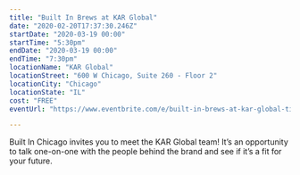 ```yaml
---
title: "Built In Brews at KAR Global"
date: "2020-02-20T17:37:30.246Z"
startDate: "2020-03-19 00:00"
startTime: "5:30pm"
endDate: "2020-03-19 00:00"
endTime: "7:30pm"
locationName: "KAR Global"
locationStreet: "600 W Chicago, Suite 260 - Floor 2"
locationCity: "Chicago"
locationState: "IL"
cost: "FREE"
eventUrl: "https://www.eventbrite.com/e/built-in-brews-at-kar-global-tickets-90966712887"

---
```


Built In Chicago invites you to meet the KAR Global team! It’s an opportunity to talk one-on-one with the people behind the brand and see if it’s a fit for your future. 


